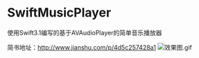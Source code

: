 # SwiftMusicPlayer

使用Swift3.1编写的基于AVAudioPlayer的简单音乐播放器

简书地址：http://www.jianshu.com/p/4d5c257428a1
![效果图.gif](http://upload-images.jianshu.io/upload_images/5537343-4a70c94df477e93b.gif?imageMogr2/auto-orient/strip)
